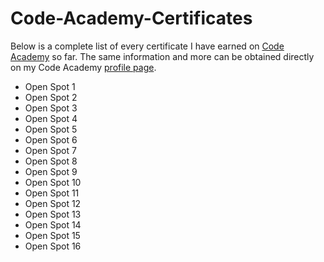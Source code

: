 <h1>Code-Academy-Certificates</h1>
<p>
Below is a complete list of every certificate I have earned on <a href="https://www.codecademy.com/">Code Academy</a> so far. The same information and more can be obtained directly on my Code Academy <a href="https://www.codecademy.com/profiles/AccesscodeTalker">profile page</a>.
</p> 
<ul>
  <li>Open Spot 1</li>
  <li>Open Spot 2</li>
  <li>Open Spot 3</li>
  <li>Open Spot 4</li>
  <li>Open Spot 5</li>
  <li>Open Spot 6</li>
  <li>Open Spot 7</li>
  <li>Open Spot 8</li>
  <li>Open Spot 9</li>
  <li>Open Spot 10</li>
  <li>Open Spot 11</li>
  <li>Open Spot 12</li>
  <li>Open Spot 13</li>
  <li>Open Spot 14</li>
  <li>Open Spot 15</li>
  <li>Open Spot 16</li>
</ul>
